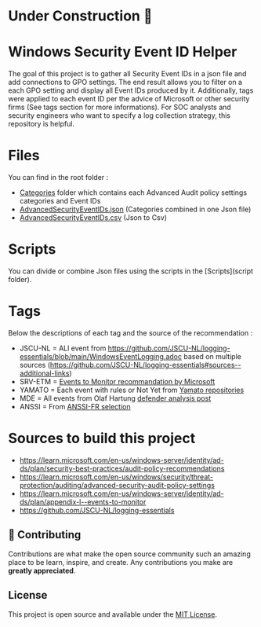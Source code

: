 # Under Construction :construction:

# Windows Security Event ID Helper

The goal of this project is to gather all Security Event IDs in a json file and add connections to GPO settings. The end result allows you to filter on a each GPO setting and display all Event IDs produced by it. Additionally, tags were applied to each event ID per the advice of Microsoft or other security firms (See tags section for more informations). For SOC analysts and security engineers who want to specify a log collection strategy, this repository is helpful.

# Files
You can find in the root folder :
- [Categories](Categories) folder which contains each Advanced Audit policy settings categories and Event IDs
- [AdvancedSecurityEventIDs.json](AdvancedSecurityEventIDs.json) (Categories combined in one Json file)
- [AdvancedSecurityEventIDs.csv](AdvancedSecurityEventIDs.csv) (Json to Csv)

# Scripts
You can divide or combine Json files using the scripts in the [Scripts](script folder).
        
# Tags
Below the descriptions of each tag and the source of the recommendation :
- JSCU-NL = ALl event from https://github.com/JSCU-NL/logging-essentials/blob/main/WindowsEventLogging.adoc based on multiple sources (https://github.com/JSCU-NL/logging-essentials#sources--additional-links)
- SRV-ETM = [Events to Monitor recommandation by Microsoft](https://learn.microsoft.com/en-us/windows-server/identity/ad-ds/plan/appendix-l--events-to-monitor)
- YAMATO = Each event with rules or Not Yet from [Yamato repositories](https://github.com/Yamato-Security/EnableWindowsLogSettings/blob/main/ConfiguringSecurityLogAuditPolicies.md)
- MDE = All events from Olaf Hartung [defender analysis post](https://medium.com/falconforce/microsoft-defender-for-endpoint-internals-0x02-audit-settings-and-telemetry-1d0af3ebfb27)
- ANSSI = From [ANSSI-FR selection](https://github.com/ANSSI-FR/guide-journalisation-microsoft/blob/main/Standard_WEC_query.xml)

# Sources to build this project
- https://learn.microsoft.com/en-us/windows-server/identity/ad-ds/plan/security-best-practices/audit-policy-recommendations
- https://learn.microsoft.com/en-us/windows/security/threat-protection/auditing/advanced-security-audit-policy-settings
- https://learn.microsoft.com/en-us/windows-server/identity/ad-ds/plan/appendix-l--events-to-monitor
- https://github.com/JSCU-NL/logging-essentials


## 🍰 Contributing    
Contributions are what make the open source community such an amazing place to be learn, inspire, and create. Any contributions you make are **greatly appreciated**.

## License
This project is open source and available under the [MIT License](LICENSE).
